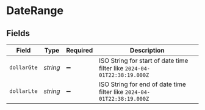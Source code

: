 # DateRange


## Fields

| Field                                                                    | Type                                                                     | Required                                                                 | Description                                                              |
| ------------------------------------------------------------------------ | ------------------------------------------------------------------------ | ------------------------------------------------------------------------ | ------------------------------------------------------------------------ |
| `dollarGte`                                                              | *string*                                                                 | :heavy_minus_sign:                                                       | ISO String for start of date time filter like `2024-04-01T22:38:19.000Z` |
| `dollarLte`                                                              | *string*                                                                 | :heavy_minus_sign:                                                       | ISO String for end of date time filter like `2024-04-01T22:38:19.000Z`   |